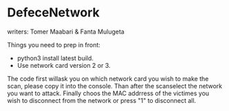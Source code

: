 # DefeceNetwork

writers: Tomer Maabari & Fanta Mulugeta

Things you need to prep in front:

- python3 install latest build.
- Use network card version 2 or 3.

The code first willask you on which network card you wish to make the scan, please copy it into the console.
Than after the scanselect the network you want to attack.
Finally choos the MAC addrress of the victimes you wish to disconnect from the network or press "1" to  disconnect all.
